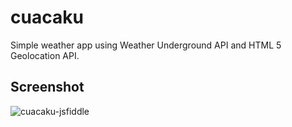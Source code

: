 cuacaku
=======

Simple weather app using Weather Underground API and HTML 5 Geolocation API.



Screenshot
----------

![cuacaku-jsfiddle](https://raw.github.com/junwatu/cuacaku/master/screenshot/cuacaku-jsfiddle.png)